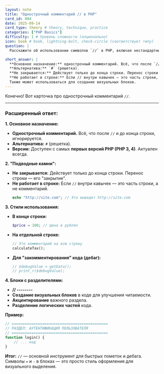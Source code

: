 ```yaml
---
layout: note
title: "Однострочный комментарий // в PHP"
card_id: 004
date: 2025-09-14
card_type: theory # theory, technique, practice
categories: ["PHP Basics"]
difficulty: 1 # Уровень сложности (опционально)
icon: book # book, lightning-bolt, check-circle (соответствует типу)
question: |
  Расскажите об использовании символов `//` в PHP, включая нестандартные случаи.

short_answer: |
  **Основное назначение:** однострочный комментарий. Всё, что после `//` и до конца строки, игнорируется.
  **Альтернатива:** `#` (решетка).
  **Не закрывается:** Действует только до конца строки. Перенос строки — его "закрытие".
  **Не работает в строке:** Если // внутри кавычек — это часть строки, а не комментарий.
  Также может использоваться для создание визуальных блоков. 
---
```


Конечно! Вот карточка про однострочный комментарий `//`.

---
### Расширенный ответ:

**1. Основное назначение:**
*   **Однострочный комментарий.** Всё, что после `//` и до конца строки, игнорируется.
*   **Альтернатива:** `#` (решетка).
*   **Версии:** Доступен с самых **первых версий PHP (PHP 3, 4)**. Актуален всегда.

**2. "Подводные камни":**
*   **Не закрывается:** Действует только до конца строки. Перенос строки — его "закрытие".
*   **Не работает в строке:** Если `//` внутри кавычек — это часть строки, а не комментарий.
    ```php
    echo "http://site.com"; // Это выведет http://site.com
    ```

**3. Стили использования:**
*   **В конце строки:**
    ```php
    $price = 100; // Цена в рублях
    ```
*   **На отдельной строке:**
    ```php
    // Это комментарий на всю строку
    calculateTax();
    ```
*   **Для "закомментирования" кода (дебаг):**
    ```php
    // $debugValue = getData();
    // print_r($debugValue);
    ```

**4. Блоки с разделителями:**
*   **// --------**
*   **Создание визуальных блоков** в коде для улучшения читаемости.
*   **Акцентирование** важного раздела.
*   **Разделение логических частей** кода.

**Пример:**
```php
// ============================================
// РАЗДЕЛ: АУТЕНТИФИКАЦИЯ ПОЛЬЗОВАТЕЛЯ
// ============================================
function login() {
    // ... код
}
```

**Итог:** `//` — основной инструмент для быстрых пометок и дебага. Символы `=` и `-` в блоках — это просто стиль оформления для визуального выделения.
